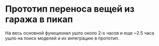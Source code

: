 # Прототип переноса вещей из гаража в пикап

На весь основной функционал ушло около 2-х часов и еще ~2.5 часа ушло на поиск моделей и их интеграцию в прототип.
